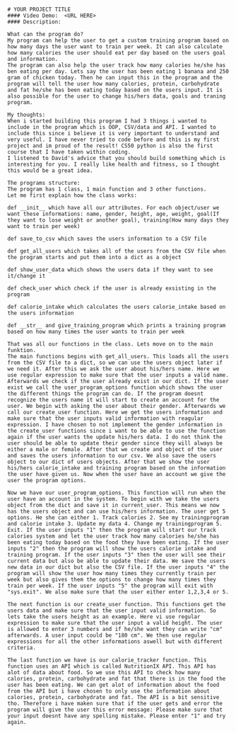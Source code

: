     # YOUR PROJECT TITLE
    #### Video Demo:  <URL HERE>
    #### Description:

    What can the program do?
    My program can help the user to get a custom training program based on how many days the user want to train per week. It can also calculate how many calories the user should eat per day based on the users goal and information.
    The program can also help the user track how many calories he/she has ben eating per day. Lets say the user has been eating 1 banana and 250 gram of chicken today. Then he can input this in the program and the program will tell the user how many calories, protein, carbohydrate and fat he/she has been eating today based on the users input. It is also possible for the user to change his/hers data, goals and traning program.

    My thoughts:
    When i started building this program I had 3 things i wanted to include in the program which is OOP, CSV/data and API. I wanted to include this since i believe it is very important to understand and very useful. I have never tried to code before and this is my first project and im proud of the result! CS50 python is also the first course that I have taken within coding.
    I listened to David's advice that you should build something which is interesting for you. I really like health and fitness, so I thought this would be a great idea.

    The programs structure:
    The program has 1 class, 1 main function and 3 other functions.
    Let me first explain how the class works:

    def __init__ which have all our attributes. For each object/user we want these informations: name, gender, height, age, weight, goal(If they want to lose weight or another goal), training(How many days they want to train per week)

    def save_to_csv which saves the users information to a CSV file

    def get_all_users which takes all of the users from the CSV file when the program starts and put them into a dict as a object

    def show_user_data which shows the users data if they want to see it/change it

    def check_user which check if the user is already exsisting in the program

    def calorie_intake which calculates the users calorie_intake based on the users information

    def __str__ and give_training_program which prints a training program based on how many times the user wants to train per week

    That was all our functions in the class. Lets move on to the main funktion.
    The main functions begins with get_all_users. This loads all the users from the CSV file to a dict, so we can use the users object later if we need it. After this we ask the user about his/hers name. Here we use regular expression to make sure that the user inputs a valid name. Afterwards we check if the user already exist in our dict. If the user exist we call the user_program_options function which shows the user the different things the program can do. If the program doesnt recognize the users name it will start to create an account for the user. We begin with asking the user about their gender. Afterwards we call our create_user function. Here we get the users information and make sure that the user inputs valid information with reagular expression. I have chosen to not implement the gender information in the create_user functions since i want to be able to use the function again if the user wants the update his/hers data. I do not think the user should be able to update their gender since they will always be either a male or female. After that we create and object of the user and saves the users information to our csv. We also save the users object to our dict of users objects. After that we show the user his/hers calorie_intake and training program based on the information the user have given us. Now when the user have an account we give the user the program options.

    Now we have our user_program_options. This function will run when the user have an account in the system. To begin with we take the users object from the dict and save it in current_user. This means we now has the users object and can use his/hers information. The user get 5 options. He she can either 1. Track calories 2. See my trainingprogram and calorie intake 3. Update my data 4. Change my trainingprogram 5. Exit. If the user inputs "1" then the program will start our track calories system and let the user track how many calories he/she has been eating today based on the food they have been eating. If the user inputs "2" then the program will show the users calorie intake and training program. If the user inputs "3" then the user will see their current data but also be able to update their data. We save the users new data in our dict but also the CSV file. If the user inputs "4" the program will show the user how many times they currently train per week but also gives them the options to change how many times they train per week. If the user inputs "5" the program will exit with "sys.exit". We also make sure that the user either enter 1,2,3,4 or 5.

    The next function is our create_user function. This functions get the users data and make sure that the user input valid information. So lets take the users height as an example. Here vi use regular expression to make sure that the user input a valid height. The user is allowed to enter 3 numbers and if he/she want they can write "cm" afterwards. A user input could be "180 cm". We then use regular expressions for all the other informations aswell but with different criteria.

    The last function we have is our calorie_tracker function. This function uses an API which is called NutritionIX API. This API has alot of data about food. So we use this API to check how many calories, protein, carbohydrate and fat that there is in the food the user has been eating. We can get alot of information about the food from the API but i have chosen to only use the information about calories, protein, carbohydrate and fat. The API is a bit sensitive tho. Therefore i have maken sure that if the user gets and error the program will give the user this error message: Please make sure that your input doesnt have any spelling mistake. Please enter "1" and try again.




